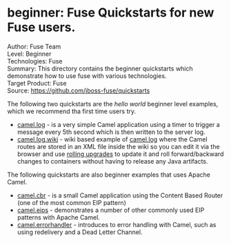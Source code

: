beginner: Fuse Quickstarts for new Fuse users.
======================================================
Author: Fuse Team  
Level: Beginner  
Technologies: Fuse  
Summary: This directory contains the beginner quickstarts which demonstrate how to use fuse with various technologies.  
Target Product: Fuse  
Source: <https://github.com/jboss-fuse/quickstarts>  

The following two quickstarts are the _hello world_ beginner level examples, which we recommend tha first time users try.

* [camel.log](/fabric/profiles/quickstarts/beginner/camel.log.profile) - is a very simple Camel application using a timer to trigger a message every 5th second which is then written to the server log.
* [camel.log.wiki](/fabric/profiles/quickstarts/beginner/camel.log.wiki.profile) - wiki based example of [camel.log](/fabric/profiles/quickstarts/beginner/camel.log.profile) where the Camel routes are stored in an <a fabric-version-link="/camel/canvas/fabric/profiles/quickstarts/beginner/camel.log.wiki.profile/camel-log.xml">XML file inside the wiki</a> so you can edit it via the browser and use <a href="/fabric/profiles/docs/fabric/rollingUpgrade.md">rolling upgrades</a> to update it and roll forward/backward changes to containers without having to release any Java artifacts.

The following quickstarts are also beginner examples that uses Apache Camel.

* [camel.cbr](/fabric/profiles/quickstarts/beginner/camel.cbr.profile) - is a small Camel application using the Content Based Router (one of the most common EIP pattern)
* [camel.eips](/fabric/profiles/quickstarts/beginner/camel.eips.profile) - demonstrates a number of other commonly used EIP patterns with Apache Camel.
* [camel.errorhandler](/fabric/profiles/quickstarts/beginner/camel.errorhandler.profile) - introduces to error handling with Camel, such as using redelivery and a Dead Letter Channel.

 
